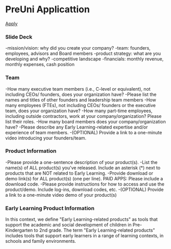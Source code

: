 # PreUni Applicattion
[Apply](https://newschoolsventurefund.submittable.com/submit/e87c4114-f1ba-452a-a61f-885018c9369c/newschools-ignite-early-learning-challenge-pre-k-2nd-grade)


### Slide Deck

-mission/vision: why did you create your company?
-team: founders, employees, advisors and Board members
-product strategy: what are you developing and why?
-competitive landscape
-financials: monthly revenue, monthly expenses, cash position

### Team
-How many executive team members (i.e., C-level or equivalent), not including CEOs/ founders, does your organization have?
-Please list the names and titles of other founders and leadership team members 
-How many employees (FTEs), not including CEOs/ founders or the executive team, does your organization have?
-How many part-time employees, including outside contractors, work at your company/organization? Please list their roles. 
-How many board members does your company/organization have?
-Please describe any Early Learning-related expertise and/or experience of team members.
-(OPTIONAL) Provide a link to a one-minute video introducing your founders/team.

### Product Information
-Please provide a one-sentence description of your product(s).
-List the name(s) of ALL product(s) you've released. Include an asterisk (*) next to products that are NOT related to Early Learning. 
-Provide download or demo link(s) for ALL product(s) (one per line). PAID APPS: Please include a download code.
-Please provide instructions for how to access and use the product/demo. Include log-ins, download codes, etc. 
-(OPTIONAL) Provide a link to a one-minute video demo of your product(s)

### Early Learning Product Information
In this context, we define "Early Learning-related products" as tools that support the academic and social development of children in Pre-Kindergarten to 2nd grade. The term "Early Learning-related products" includes tools that support early learners in a range of learning contexts, in schools and family environments.








